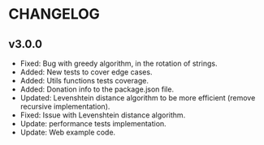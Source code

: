 # CHANGELOG

## v3.0.0

- Fixed: Bug with greedy algorithm, in the rotation of strings.
- Added: New tests to cover edge cases.
- Added: Utils functions tests coverage.
- Added: Donation info to the package.json file.
- Updated: Levenshtein distance algorithm to be more efficient (remove recursive implementation).
- Fixed: Issue with Levenshtein distance algorithm.
- Update: performance tests implementation.
- Update: Web example code.
